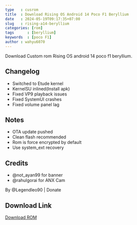 ```yaml
---
type   : cusrom
title  : Download Rising OS Android 14 Poco F1 Beryllium
date   : 2024-05-19T09:17:35+07:00
slug   : rising-a14-beryllium
categories: [rom]
tags      : [beryllium]
keywords  : [poco F1]
author : wahyu6070
---
```


Download Custom rom Rising OS android 14 poco f1 beryllium.


## Changelog
- Switched to Etude kernel
- KernelSU inlined(Install apk)
- Fixed VP9 playback issues
- Fixed SystemUI crashes
- Fixed volume panel lag


## Notes
- OTA update pushed
- Clean flash recommended
- Rom is force encrypted by default
- Use system_ext recovery

## Credits
- @not_ayan99 for banner
- @rahulgorai for ANX Cam

By @Legendleo90 | Donate


## Download Link
[Download ROM](https://sourceforge.net/projects/afterlife-projects/files/release/beryllium/AfterLife-V6.0-Greedy-OFFICIAL-beryllium-20240224-CoreGApps.zip/download)

